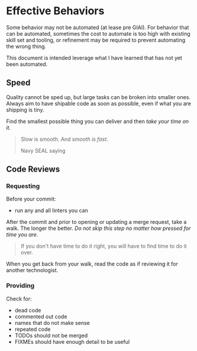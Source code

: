 # Effective Behaviors

Some behavior may not be automated (at lease pre GIAI). For behavior that can be automated, sometimes the cost to automate is too high with existing skill set and tooling, or refinement may be required to prevent automating the wrong thing.

This document is intended leverage what I have learned that has not yet been automated.

## Speed

Quality cannot be sped up, but large tasks can be broken into smaller ones. Always aim to have shipable code as soon as possible, even if what you are shipping is tiny. 

Find the smallest possible thing you can deliver and then _take your time on it_. 

> Slow is smooth. And _smooth is fast_.
>
> Navy SEAL saying

## Code Reviews

### Requesting

Before your commit:
- run any and all linters you can

After the commit and prior to opening or updating a merge request, take a walk. The longer the better. _Do not skip this step no matter how pressed for time you are._ 

> If you don't have time to do it right, you will have to find time to do it over.

When you get back from your walk, read the code as if reviewing it for another technologist. 

### Providing

Check for:
- dead code
- commented out code
- names that do not make sense
- repeated code
- TODOs should not be merged
- FIXMEs should have enough detail to be useful